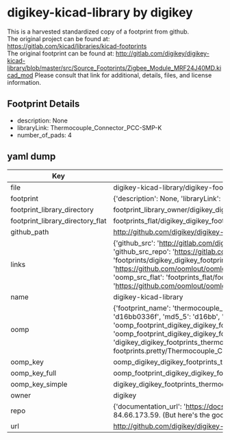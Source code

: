 # digikey-kicad-library by digikey  
This is a harvested standardized copy of a footprint from github.  
The original project can be found at:  
https://gitlab.com/kicad/libraries/kicad-footprints  
The original footprint can be found at:
http://gitlab.com/digikey/digikey-kicad-library/blob/master/src/Source_Footprints/Zigbee_Module_MRF24J40MD.kicad_mod
Please consult that link for additional, details, files, and license information.  
## Footprint Details
* description: None  
* libraryLink: Thermocouple_Connector_PCC-SMP-K  
* number_of_pads: 4  
## yaml dump  
| Key | Value |  
| --- | --- |  
| file | digikey-kicad-library/digikey-footprints.pretty/Thermocouple_Connector_PCC-SMP-K.kicad_mod |  
| footprint | {'description': None, 'libraryLink': 'Thermocouple_Connector_PCC-SMP-K', 'number_of_pads': 4} |  
| footprint_library_directory | footprint_library_owner/digikey_digikey-kicad-library |  
| footprint_library_directory_flat | footprints_flat/digikey_digikey_footprints_thermocouple_connector_pcc_smp_k/working |  
| github_path | http://github.com/digikey/digikey-kicad-library/blob/master/digikey-footprints.pretty/Thermocouple_Connector_PCC-SMP-K.kicad_mod |  
| links | {'github_src': 'http://gitlab.com/digikey/digikey-kicad-library/blob/master/src/Source_Footprints/Zigbee_Module_MRF24J40MD.kicad_mod', 'github_src_repo': 'https://gitlab.com/kicad/libraries/kicad-footprints', 'oomp_bot': 'footprints/digikey_digikey_footprints_thermocouple_connector_pcc_smp_k/working', 'oomp_bot_github': 'https://github.com/oomlout/oomlout_oomp_footprint_bot/tree/main/footprints/digikey_digikey_footprints_thermocouple_connector_pcc_smp_k/working', 'oomp_src_flat': 'footprints_flat/footprints_flat/digikey_digikey_footprints_thermocouple_connector_pcc_smp_k/working', 'oomp_src_flat_github': 'https://github.com/oomlout/oomlout_oomp_footprint_src/tree/main/footprints_flat/digikey_digikey_footprints_thermocouple_connector_pcc_smp_k/working'} |  
| name | digikey-kicad-library |  
| oomp | {'footprint_name': 'thermocouple_connector_pcc_smp_k', 'library_name': 'digikey_footprints', 'md5': 'd16bb0336f12247acdc7d4ef6ea65091', 'md5_10': 'd16bb0336f', 'md5_5': 'd16bb', 'md5_6': 'd16bb0', 'oomp_key': 'oomp_digikey_digikey_footprints_thermocouple_connector_pcc_smp_k', 'oomp_key_extra': 'oomp_footprint_digikey_digikey_footprints_thermocouple_connector_pcc_smp_k', 'oomp_key_full': 'oomp_footprint_digikey_digikey_footprints_thermocouple_connector_pcc_smp_k_d16bb0', 'oomp_key_simple': 'digikey_digikey_footprints_thermocouple_connector_pcc_smp_k', 'original_filename': 'digikey-kicad-library/digikey-footprints.pretty/Thermocouple_Connector_PCC-SMP-K.kicad_mod', 'owner_name': 'digikey'} |  
| oomp_key | oomp_digikey_digikey_footprints_thermocouple_connector_pcc_smp_k |  
| oomp_key_full | oomp_footprint_digikey_digikey_footprints_thermocouple_connector_pcc_smp_k |  
| oomp_key_simple | digikey_digikey_footprints_thermocouple_connector_pcc_smp_k |  
| owner | digikey |  
| repo | {'documentation_url': 'https://docs.github.com/rest/overview/resources-in-the-rest-api#rate-limiting', 'message': "API rate limit exceeded for 84.66.173.59. (But here's the good news: Authenticated requests get a higher rate limit. Check out the documentation for more details.)"} |  
| url | http://github.com/digikey/digikey-kicad-library |  

